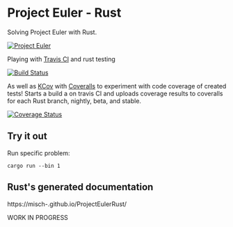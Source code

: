 # Project Euler - Rust

Solving Project Euler with Rust.

[![Project Euler](https://projecteuler.net/profile/Misch.png)](https://projecteuler.net/)

Playing with [Travis CI](https://travis-ci.org/) and rust testing

[![Build Status](https://travis-ci.org/Misch-/ProjectEulerRust.png?branch=master)](https://travis-ci.org/Misch-/ProjectEulerRust)

As well as [KCov](https://simonkagstrom.github.io/kcov/) with [Coveralls](https://coveralls.io/) to experiment with code coverage of created tests! Starts a build a on travis CI and uploads coverage results to coveralls for each Rust branch, nightly, beta, and stable.

[![Coverage Status](https://coveralls.io/repos/github/Misch-/ProjectEulerRust/badge.svg?branch=master)](https://coveralls.io/github/Misch-/ProjectEulerRust?branch=master)

## Try it out

Run specific problem:

```
cargo run --bin 1
```

## Rust's generated documentation
https://misch-.github.io/ProjectEulerRust/


WORK IN PROGRESS
